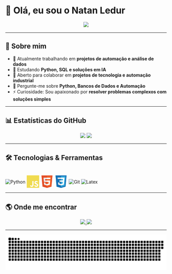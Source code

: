# 👋 Olá, eu sou o Natan Ledur  

<div align="center">
  <img src="https://media.giphy.com/media/hvRJCLFzcasrR4ia7z/giphy.gif" width="60px"/>
</div>

---

## 🚀 Sobre mim  
- 🔭 Atualmente trabalhando em **projetos de automação e análise de dados**  
- 🌱 Estudando **Python, SQL e soluções em IA**  
- 👯 Aberto para colaborar em **projetos de tecnologia e automação industrial**  
- 💬 Pergunte-me sobre **Python, Bancos de Dados e Automação**  
- ⚡ Curiosidade: Sou apaixonado por **resolver problemas complexos com soluções simples**  

---

## 📊 Estatísticas do GitHub  

<div align="center">
  <img height="160em" src="https://github-readme-stats.vercel.app/api?username=Natan-Ledur&show_icons=true&theme=great-gatsby&include_all_commits=true&count_private=true"/>
  <img height="160em" src="https://github-readme-stats.vercel.app/api/top-langs/?username=Natan-Ledur&layout=compact&langs_count=7&theme=great-gatsby"/>
</div>

---

## 🛠️ Tecnologias & Ferramentas  

<div style="display: inline_block"><br>
  <img align="center" alt="Python" height="40" width="40" src="https://cdn.jsdelivr.net/gh/devicons/devicon/icons/python/python-original.svg">
  <img align="center" alt="JS" height="40" width="40" src="https://raw.githubusercontent.com/devicons/devicon/master/icons/javascript/javascript-plain.svg">
  <img align="center" alt="HTML" height="40" width="40" src="https://raw.githubusercontent.com/devicons/devicon/master/icons/html5/html5-original.svg">
  <img align="center" alt="CSS" height="40" width="40" src="https://raw.githubusercontent.com/devicons/devicon/master/icons/css3/css3-original.svg">

  
  <img align="center" alt="Git" height="40" width="40" src="https://cdn.jsdelivr.net/gh/devicons/devicon/icons/git/git-original.svg">
  <img align="center" alt="Latex" height="40" width="40" src="https://img.favpng.com/12/0/14/latex-comparison-of-tex-editors-document-logo-png-favpng-DD6vXZ4pFieKWT6CLqN4YipNC.jpg" >
</div>

---

## 🌎 Onde me encontrar  

<div align="center"> 
  <a href="https://www.linkedin.com/in/natan-ledur-99b024163/" target="_blank">
    <img src="https://img.shields.io/badge/-LinkedIn-%230077B5?style=for-the-badge&logo=linkedin&logoColor=white"/>
  </a>
  <a href="mailto:natanledur@gmail.com">
    <img src="https://img.shields.io/badge/-Gmail-D14836?style=for-the-badge&logo=gmail&logoColor=white"/>
  </a>
</div>

---

<div align="center">
  
  ![Snake animation](https://github.com/Natan-Ledur/Natan-Ledur/blob/main/dist/snake.svg)



  
</div>

